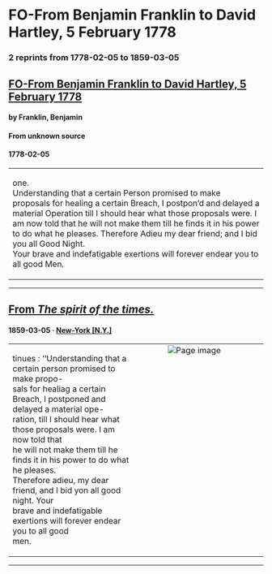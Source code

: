 
# FO-From Benjamin Franklin to David Hartley, 5 February 1778

### 2 reprints from 1778-02-05 to 1859-03-05

## [FO-From Benjamin Franklin to David Hartley, 5 February 1778](https://founders.archives.gov/documents/Franklin/01-25-02-0473)

#### by Franklin, Benjamin

#### From unknown source

#### 1778-02-05

<table style="width: 100%;"><tr><td style="width: 50%">

one.  
Understanding that a certain Person promised to make proposals for healing a certain Breach, I postpon’d and delayed a material Operation till I should hear what those proposals were. I am now told that he will not make them till he finds it in his power to do what he pleases. Therefore Adieu my dear friend; and I bid you all Good Night.  
Your brave and indefatigable exertions will forever endear you to all good Men.
</td></tr></table>

---

## [From _The spirit of the times._](https://archive.org/details/sim_spirit-of-the-times_1859-03-05_29_4/page/n2/mode/1up?view=theater)

#### 1859-03-05 &middot; [New-York [N.Y.]](http://dbpedia.org/resource/New_York_City)

<table style="width: 100%;"><tr><td style="width: 50%">

  
tinues : ‘‘Understanding that a certain person promised to make propo-  
sals for healiag a certain Breach, I postponed and delayed a material ope-  
ration, till I should hear what those proposals were. I am now told that  
he will not make them till he finds it in his power to do what he pleases.  
Therefore adieu, my dear friend, and I bid yon all good night. Your  
brave and indefatigable exertions will forever endear you to all good  
men.
</td><td style="width: 50%; max-height: 75%; margin: auto; display: block;">
<img alt="Page image" src="https://iiif.archive.org/iiif/sim_spirit-of-the-times_1859-03-05_29_4&#0036;2/pct:5.200157,56.256586,28.257457,4.675975/600,/0/default.jpg"/>
</td>
</tr></table>

---

